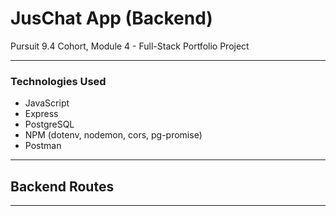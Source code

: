 # JusChat App (Backend)

Pursuit 9.4 Cohort, Module 4 - Full-Stack Portfolio Project

---

### Technologies Used

* JavaScript
* Express
* PostgreSQL
* NPM (dotenv, nodemon, cors, pg-promise)
* Postman

---

## Backend Routes

---
